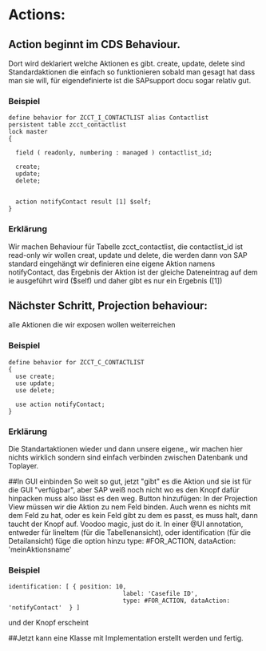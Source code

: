 # Actions:

## Action beginnt im CDS Behaviour. 
Dort wird deklariert welche Aktionen es gibt. create, update, delete sind Standardaktionen die einfach so funktionieren sobald man gesagt hat dass man sie will, für eigendefinierte ist die SAPsupport docu sogar relativ gut.

### Beispiel
```
define behavior for ZCCT_I_CONTACTLIST alias Contactlist
persistent table zcct_contactlist
lock master
{

  field ( readonly, numbering : managed ) contactlist_id;

  create;
  update;
  delete;


  action notifyContact result [1] $self;
}
```
### Erklärung
Wir machen Behaviour für Tabelle zcct_contactlist,
die contactlist_id ist read-only
wir wollen creat, update und delete, die werden dann von SAP standard eingehängt
wir definieren eine eigene Aktion namens notifyContact, das Ergebnis der Aktion ist der gleiche Dateneintrag auf dem ie ausgeführt wird ($self) und daher gibt es nur ein Ergebnis ([1])


## Nächster Schritt, Projection behaviour:
alle Aktionen die wir exposen wollen weiterreichen
### Beispiel
```
define behavior for ZCCT_C_CONTACTLIST 
{
  use create;
  use update;
  use delete;

  use action notifyContact;
}
```
### Erklärung
Die Standartaktionen wieder und dann unsere eigene,, wir machen hier nichts wirklich sondern sind einfach verbinden zwischen Datenbank und Toplayer.

##In GUI einbinden
So weit so gut, jetzt "gibt" es die Aktion und sie ist für die GUI "verfügbar", aber SAP weiß noch nicht wo es den Knopf dafür hinpacken muss also lässt es den weg.
Button hinzufügen:
In der Projection View müssen wir die Aktion zu nem Feld binden. Auch wenn es nichts mit dem Feld zu hat, oder es kein Feld gibt zu dem es passt, es muss halt, dann taucht der Knopf auf. Voodoo magic, just do it.
In einer @UI annotation, entweder für lineItem (für die Tabellenansicht), oder identification (für die Detailansicht) füge die option hinzu 
type: #FOR_ACTION, dataAction: 'meinAktionsname' 

### Beispiel
```
identification: [ { position: 10, 
                                label: 'Casefile ID',
                                type: #FOR_ACTION, dataAction: 'notifyContact'  } ]
```						
und der Knopf erscheint

##Jetzt kann eine Klasse mit Implementation erstellt werden und fertig.
